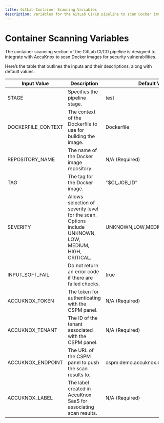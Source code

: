```yaml
---
title: GitLab Container Scanning Variables
description: Variables for the GitLab CI/CD pipeline to scan Docker images for security vulnerabilities.
---
```



# Container Scanning Variables

The container scanning section of the GitLab CI/CD pipeline is designed to integrate with AccuKnox to scan Docker images for security vulnerabilities.

Here’s the table that outlines the inputs and their descriptions, along with default values:

| Input Value         | Description                                                         | Default Value                           |
|---------------------|---------------------------------------------------------------------|-----------------------------------------|
| STAGE               | Specifies the pipeline stage.                                      | test                                    |
| DOCKERFILE_CONTEXT  | The context of the Dockerfile to use for building the image.       | Dockerfile                              |
| REPOSITORY_NAME     | The name of the Docker image repository.                           | N/A (Required)                          |
| TAG                 | The tag for the Docker image.                                      | "$CI_JOB_ID"                            |
| SEVERITY            | Allows selection of severity level for the scan. Options include UNKNOWN, LOW, MEDIUM, HIGH, CRITICAL. | UNKNOWN,LOW,MEDIUM,HIGH,CRITICAL        |
| INPUT_SOFT_FAIL     | Do not return an error code if there are failed checks.            | true                                    |
| ACCUKNOX_TOKEN      | The token for authenticating with the CSPM panel.                 | N/A (Required)                          |
| ACCUKNOX_TENANT     | The ID of the tenant associated with the CSPM panel.              | N/A (Required)                          |
| ACCUKNOX_ENDPOINT   | The URL of the CSPM panel to push the scan results to.            | cspm.demo.accuknox.com                  |
| ACCUKNOX_LABEL      | The label created in AccuKnox SaaS for associating scan results.  | N/A (Required)                          |
